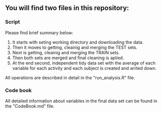 ## You will find two files in this repository:

### Script
Please find brief summary below:
1. It starts with seting working directory and downloading the data.
2. Then it moves to getting, cleainig and merging the TEST sets.
3. Next is getting, cleainig and merging the TRAIN sets.
4. Then both sets are merged and final cleaning is aplied.
5. At the end second, independent tidy data set with the average
of each variable for each activity and each subject is created and writed down.

All operations are described in detail in the "run_analysis.R" file.

### Code book
All detailed information about variables in the final data set
can be found in the "CodeBook.md" file.
